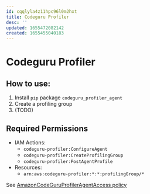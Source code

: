 ```yaml
---
id: cqqlyla4z11hpc96l0m2hxt
title: Codeguru Profiler
desc: ''
updated: 1655472082142
created: 1655455040183
---
```


# Codeguru Profiler

## How to use:
1. Install `pip` package `codeguru_profiler_agent`
2. Create a profiling group
3. (TODO)

## Required Permissions

- IAM Actions:
  - `codeguru-profiler:ConfigureAgent`
  - `codeguru-profiler:CreateProfilingGroup`
  - `codeguru-profiler:PostAgentProfile`
- Resources:
  - `arn:aws:codeguru-profiler:*:*:profilingGroup/*`

See [AmazonCodeGuruProfilerAgentAccess policy](https://us-east-1.console.aws.amazon.com/iam/home#/policies/arn:aws:iam::aws:policy/AmazonCodeGuruProfilerAgentAccess)
